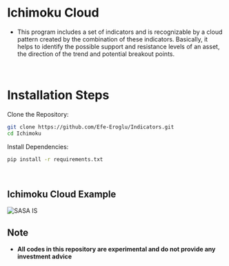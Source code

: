 # Ichimoku Cloud
* This program includes a set of indicators and is recognizable by a cloud pattern created by the combination of these indicators. Basically, it helps to identify the possible support and resistance levels of an asset, the direction of the trend and potential breakout points.
<br>


# Installation Steps
Clone the Repository:

```bash
git clone https://github.com/Efe-Eroglu/Indicators.git
cd Ichimoku
```

Install Dependencies:

```bash
pip install -r requirements.txt
````
<br>

## Ichimoku Cloud Example
![SASA IS](https://github.com/Efe-Eroglu/Indicators/assets/95614657/af62606b-3d59-4df7-a7df-405a1665b998)


## Note
* **All codes in this repository are experimental and do not provide any investment advice**
